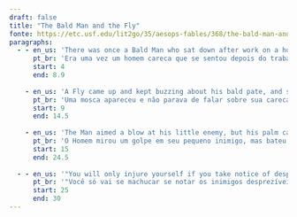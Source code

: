 ```yaml
---
draft: false
title: "The Bald Man and the Fly"
fonte: https://etc.usf.edu/lit2go/35/aesops-fables/368/the-bald-man-and-the-fly
paragraphs:
  - - en_us: 'There was once a Bald Man who sat down after work on a hot summer’s day.'
      pt_br: 'Era uma vez um homem careca que se sentou depois do trabalho em um dia quente de verão.'
      start: 4
      end: 8.9
      
    - en_us: 'A Fly came up and kept buzzing about his bald pate, and stinging him from time to time.'
      pt_br: 'Uma mosca apareceu e não parava de falar sobre sua careca, e pica-lo de vez em quando.'
      start: 9
      end: 14.5
      
    - en_us: 'The Man aimed a blow at his little enemy, but his palm came on his head instead; again the Fly tormented him, but this time the Man was wiser and said:'
      pt_br: 'O Homem mirou um golpe em seu pequeno inimigo, mas bateu a palma da mão em sua cabeça; novamente a Mosca o atormentou, mas desta vez o Homem foi mais sábio e disse:'
      start: 15
      end: 24.5
      
  - - en_us: '"You will only injure yourself if you take notice of despicable enemies."'
      pt_br: '"Você só vai se machucar se notar os inimigos desprezíveis."'
      start: 25
      end: 30
---
```

